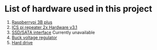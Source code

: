 # List of hardware used in this project

1) [Raspberrypi 3B plus](https://www.amazon.com/gp/product/B07BC6WH7V/ref=od_aui_detailpages00?ie=UTF8&psc=1)
2) [ICS pi repeater 2x Hardware v3.1](http://www.ics-ctrl.com/details/42)
3) [SSD/SATA interface](https://www.amazon.com/gp/product/B073CGQD9C/ref=od_aui_detailpages00?ie=UTF8&psc=1) Currently unavailable
4) [Buck voltage regulator](https://www.amazon.com/gp/product/B073PQTMRP/ref=oh_aui_detailpage_o00_s00?ie=UTF8&psc=1)
5) [Hard drive](https://www.amazon.com/Black-Performance-Mobile-Hard-Drive/dp/B01DOL05OC)


